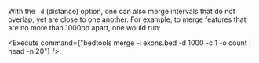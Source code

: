 <script>
import Execute from "../../Execute.svelte";
</script>

With the `-d` (distance) option, one can also merge intervals that do not overlap, yet are close to one another. For example, to merge features that are no more than 1000bp apart, one would run:

<Execute command={"bedtools merge -i exons.bed -d 1000 -c 1 -o count | head -n 20"} />
